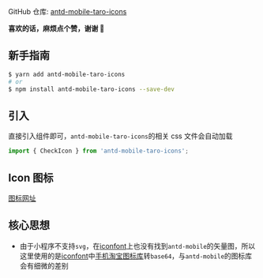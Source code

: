 GitHub 仓库: [antd-mobile-taro-icons](https://github.com/xz-77/antd-mobile-taro-icons)

**喜欢的话，麻烦点个赞，谢谢 🙏**

## 新手指南

```bash
$ yarn add antd-mobile-taro-icons
# or
$ npm install antd-mobile-taro-icons --save-dev
```

## 引入

直接引入组件即可，`antd-mobile-taro-icons`的相关 css 文件会自动加载

```javascript
import { CheckIcon } from 'antd-mobile-taro-icons';
```

## Icon 图标

[图标网址](https://xz-77.github.io/antd-mobile-taro-icons/)

## 核心思想

- 由于小程序不支持`svg`，在[iconfont](https://www.iconfont.cn/)上也没有找到`antd-mobile`的矢量图，所以这里使用的是[iconfont](https://www.iconfont.cn/)中[手机淘宝图标库](https://www.iconfont.cn/collections/index?spm=a313x.7781069.1998910419.5&type=1&page=4)转`base64`，与`antd-mobile`的图标库会有细微的差别

